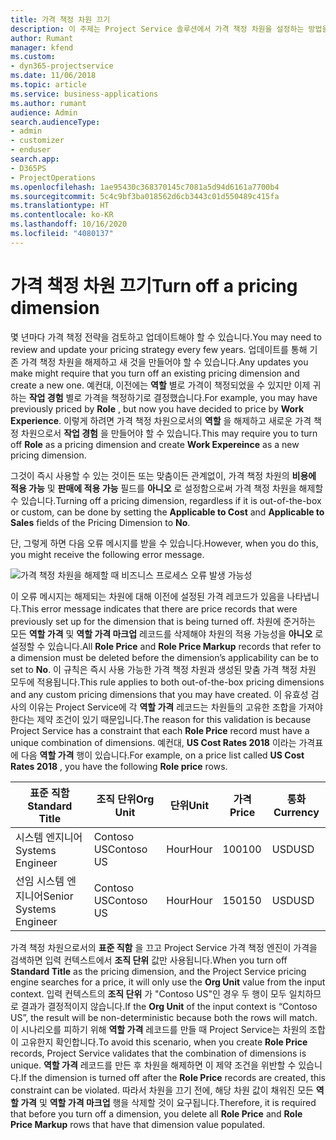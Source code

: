 ```yaml
---
title: 가격 책정 차원 끄기
description: 이 주제는 Project Service 솔루션에서 가격 책정 차원을 설정하는 방법을 보여줍니다.
author: Rumant
manager: kfend
ms.custom:
- dyn365-projectservice
ms.date: 11/06/2018
ms.topic: article
ms.service: business-applications
ms.author: rumant
audience: Admin
search.audienceType:
- admin
- customizer
- enduser
search.app:
- D365PS
- ProjectOperations
ms.openlocfilehash: 1ae95430c368370145c7081a5d94d6161a7700b4
ms.sourcegitcommit: 5c4c9bf3ba018562d6cb3443c01d550489c415fa
ms.translationtype: HT
ms.contentlocale: ko-KR
ms.lasthandoff: 10/16/2020
ms.locfileid: "4080137"
---
```

# <a name="turn-off-a-pricing-dimension"></a><span data-ttu-id="63254-103">가격 책정 차원 끄기</span><span class="sxs-lookup"><span data-stu-id="63254-103">Turn off a pricing dimension</span></span>

<span data-ttu-id="63254-104">몇 년마다 가격 책정 전략을 검토하고 업데이트해야 할 수 있습니다.</span><span class="sxs-lookup"><span data-stu-id="63254-104">You may need to review and update your pricing strategy every few years.</span></span> <span data-ttu-id="63254-105">업데이트를 통해 기존 가격 책정 차원을 해제하고 새 것을 만들어야 할 수 있습니다.</span><span class="sxs-lookup"><span data-stu-id="63254-105">Any updates you make might require that you turn off an existing pricing dimension and create a new one.</span></span> <span data-ttu-id="63254-106">예컨대, 이전에는 **역할** 별로 가격이 책정되었을 수 있지만 이제 귀하는 **작업 경험** 별로 가격을 책정하기로 결정했습니다.</span><span class="sxs-lookup"><span data-stu-id="63254-106">For example, you may have previously priced by **Role** , but now you have decided to price by **Work Experience**.</span></span> <span data-ttu-id="63254-107">이렇게 하려면 가격 책정 차원으로서의 **역할** 을 해제하고 새로운 가격 책정 차원으로서 **작업 경험** 을 만들어야 할 수 있습니다.</span><span class="sxs-lookup"><span data-stu-id="63254-107">This may require you to turn off **Role** as a pricing dimension and create **Work Expereince** as a new pricing dimension.</span></span> 

<span data-ttu-id="63254-108">그것이 즉시 사용할 수 있는 것이든 또는 맞춤이든 관계없이, 가격 책정 차원의 **비용에 적용 가능** 및 **판매에 적용 가능** 필드를 **아니오** 로 설정함으로써 가격 책정 차원을 해제할 수 있습니다.</span><span class="sxs-lookup"><span data-stu-id="63254-108">Turning off a pricing dimension, regardless if it is out-of-the-box or custom, can be done by setting the **Applicable to Cost** and **Applicable to Sales** fields of the Pricing Dimension to **No**.</span></span>

<span data-ttu-id="63254-109">단, 그렇게 하면 다음 오류 메시지를 받을 수 있습니다.</span><span class="sxs-lookup"><span data-stu-id="63254-109">However, when you do this, you might receive the following error message.</span></span>

![가격 책정 차원을 해제할 때 비즈니스 프로세스 오류 발생 가능성](media/Business-Process-Error.png)


<span data-ttu-id="63254-111">이 오류 메시지는 해제되는 차원에 대해 이전에 설정된 가격 레코드가 있음을 나타냅니다.</span><span class="sxs-lookup"><span data-stu-id="63254-111">This error message indicates that there are price records that were previously set up for the dimension that is being turned off.</span></span> <span data-ttu-id="63254-112">차원에 준거하는 모든 **역할 가격** 및 **역할 가격 마크업** 레코드를 삭제해야 차원의 적용 가능성을 **아니오** 로 설정할 수 있습니다.</span><span class="sxs-lookup"><span data-stu-id="63254-112">All **Role Price** and **Role Price Markup** records that refer to a dimension must be deleted before the dimension’s applicability can be to set to **No**.</span></span> <span data-ttu-id="63254-113">이 규칙은 즉시 사용 가능한 가격 책정 차원과 생성된 맞춤 가격 책정 차원 모두에 적용됩니다.</span><span class="sxs-lookup"><span data-stu-id="63254-113">This rule applies to both out-of-the-box pricing dimensions and any custom pricing dimensions that you may have created.</span></span> <span data-ttu-id="63254-114">이 유효성 검사의 이유는 Project Service에 각 **역할 가격** 레코드는 차원들의 고유한 조합을 가져야 한다는 제약 조건이 있기 때문입니다.</span><span class="sxs-lookup"><span data-stu-id="63254-114">The reason for this validation is because Project Service has a constraint that each **Role Price** record must have a unique combination of dimensions.</span></span> <span data-ttu-id="63254-115">예컨대, **US Cost Rates 2018** 이라는 가격표에 다음 **역할 가격** 행이 있습니다.</span><span class="sxs-lookup"><span data-stu-id="63254-115">For example, on a price list called **US Cost Rates 2018** , you have the following **Role price** rows.</span></span> 

| <span data-ttu-id="63254-116">표준 직함</span><span class="sxs-lookup"><span data-stu-id="63254-116">Standard Title</span></span>         | <span data-ttu-id="63254-117">조직 단위</span><span class="sxs-lookup"><span data-stu-id="63254-117">Org Unit</span></span>    |<span data-ttu-id="63254-118">단위</span><span class="sxs-lookup"><span data-stu-id="63254-118">Unit</span></span>   |<span data-ttu-id="63254-119">가격</span><span class="sxs-lookup"><span data-stu-id="63254-119">Price</span></span>  |<span data-ttu-id="63254-120">통화</span><span class="sxs-lookup"><span data-stu-id="63254-120">Currency</span></span>  |
| -----------------------|-------------|-------|-------|----------|
| <span data-ttu-id="63254-121">시스템 엔지니어</span><span class="sxs-lookup"><span data-stu-id="63254-121">Systems Engineer</span></span>|<span data-ttu-id="63254-122">Contoso US</span><span class="sxs-lookup"><span data-stu-id="63254-122">Contoso US</span></span>|<span data-ttu-id="63254-123">Hour</span><span class="sxs-lookup"><span data-stu-id="63254-123">Hour</span></span>| <span data-ttu-id="63254-124">100</span><span class="sxs-lookup"><span data-stu-id="63254-124">100</span></span>|<span data-ttu-id="63254-125">USD</span><span class="sxs-lookup"><span data-stu-id="63254-125">USD</span></span>|
| <span data-ttu-id="63254-126">선임 시스템 엔지니어</span><span class="sxs-lookup"><span data-stu-id="63254-126">Senior Systems Engineer</span></span>|<span data-ttu-id="63254-127">Contoso US</span><span class="sxs-lookup"><span data-stu-id="63254-127">Contoso US</span></span>|<span data-ttu-id="63254-128">Hour</span><span class="sxs-lookup"><span data-stu-id="63254-128">Hour</span></span>| <span data-ttu-id="63254-129">150</span><span class="sxs-lookup"><span data-stu-id="63254-129">150</span></span>| <span data-ttu-id="63254-130">USD</span><span class="sxs-lookup"><span data-stu-id="63254-130">USD</span></span>|


<span data-ttu-id="63254-131">가격 책정 차원으로서의 **표준 직함** 을 끄고 Project Service 가격 책정 엔진이 가격을 검색하면 입력 컨텍스트에서 **조직 단위** 값만 사용됩니다.</span><span class="sxs-lookup"><span data-stu-id="63254-131">When you turn off **Standard Title** as the pricing dimension, and the Project Service pricing engine searches for a price, it will only use the **Org Unit** value from the input context.</span></span> <span data-ttu-id="63254-132">입력 컨텍스트의 **조직 단위** 가 "Contoso US"인 경우 두 행이 모두 일치하므로 결과가 결정적이지 않습니다.</span><span class="sxs-lookup"><span data-stu-id="63254-132">If the **Org Unit** of the input context is “Contoso US”, the result will be non-deterministic because both the rows will match.</span></span> <span data-ttu-id="63254-133">이 시나리오를 피하기 위해 **역할 가격** 레코드를 만들 때 Project Service는 차원의 조합이 고유한지 확인합니다.</span><span class="sxs-lookup"><span data-stu-id="63254-133">To avoid this scenario, when you create **Role Price** records, Project Service validates that the combination of dimensions is unique.</span></span> <span data-ttu-id="63254-134">**역할 가격** 레코드를 만든 후 차원을 해제하면 이 제약 조건을 위반할 수 있습니다.</span><span class="sxs-lookup"><span data-stu-id="63254-134">If the dimension is turned off after the **Role Price** records are created, this constraint can be violated.</span></span> <span data-ttu-id="63254-135">따라서 차원을 끄기 전에, 해당 차원 값이 채워진 모든 **역할 가격** 및 **역할 가격 마크업** 행을 삭제할 것이 요구됩니다.</span><span class="sxs-lookup"><span data-stu-id="63254-135">Therefore, it is required that before you turn off a dimension, you delete all **Role Price** and **Role Price Markup** rows that have that dimension value populated.</span></span>

